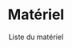 ---
title: Matériel
subtitle: Liste du matériel
layout: documentation-category
type: hardware
show_sidebar: false
hero_height: is-small
---